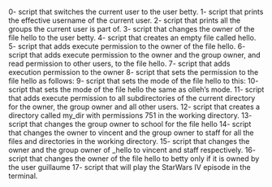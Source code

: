 0- script that switches the current user to the user betty.
1- script that prints the effective username of the current user.
2- script that prints all the groups the current user is part of.
3- script that changes the owner of the file hello to the user betty.
4- script that creates an empty file called hello.
5- script that adds execute permission to the owner of the file hello.
6- script that adds execute permission to the owner and the group owner, and read permission to other users, to the file hello.
7- script that adds execution permission to the owner
8- script that sets the permission to the file hello as follows:
9-  script that sets the mode of the file hello to this:
10- script that sets the mode of the file hello the same as olleh’s mode.
11-  script that adds execute permission to all subdirectories of the current directory for the owner, the group owner and all other users.
12- script that creates a directory called my_dir with permissions 751 in the working directory.
13-  script that changes the group owner to school for the file hello
14- script that changes the owner to vincent and the group owner to staff for all the files and directories in the working directory.
15-  script that changes the owner and the group owner of _hello to vincent and staff respectively.
16-  script that changes the owner of the file hello to betty only if it is owned by the user guillaume
17- script that will play the StarWars IV episode in the terminal.
